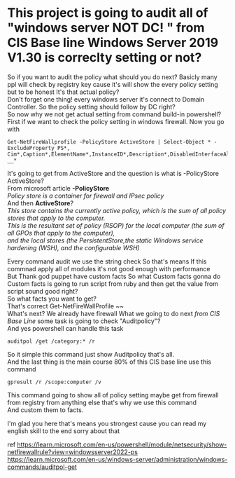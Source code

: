 # This project is going to audit all of "windows server NOT DC! " from CIS Base line Windows Server 2019 V1.30 is correclty setting or not?  
So if you want to audit the policy what should you do next? Basicly many ppl will check by registry key cause it's will show the every policy setting but to be honest It's that actual policy?  
Don't forget one thing! every windows server it's connect to Domain Controller. So the policy setting should follow by DC right?  
So now why we not get actual setting from command build-in powershell?  
First if we want to check the policy setting in windows firewall. Now you go with  
```
Get-NetFireWallprofile -PolicyStore ActiveStore | Select-Object * -ExcludeProperty PS*, Cim*,Caption*,ElementName*,InstanceID*,Description*,DisabledInterfaceAliases*, __* 
```
It's going to get from ActiveStore and the question is what is -PolicyStore ActiveStore?  
From microsoft article **-PolicyStore**   
_Policy store is a container for firewall and IPsec policy_  
And then **ActiveStore**?  
_This store contains the currently active policy, which is the sum of all policy stores that apply to the computer.  
This is the resultant set of policy (RSOP) for the local computer (the sum of all GPOs that apply to the computer),   
and the local stores (the PersistentStore,the static Windows service hardening (WSH), and the configurable WSH)_  

Every command audit we use the string check So that's means If this commnad apply all of modules it's not good enough with performance  
But Thank god puppet have custom facts So what Custom facts gonna do  
Custom facts is going to run script from ruby and then get the value from script sound good right?  
So what facts you want to get?  
That's correct Get-NetFireWallProfile ~~  
What's next? We already have firewall What we going to do next _from CIS Base Line_ some task is going to check "Auditpolicy"?  
And yes powershell can handle this task  
```
auditpol /get /category:* /r
```
So it simple this command just show Auditpolicy that's all.  
And the last thing is the main course 80% of this CIS base line use this command  
```
gpresult /r /scope:computer /v
```
This command going to show all of policy setting maybe get from firewall from registry from anything else that's why we use this command  
And custom them to facts.  

    
I'm glad you here that's means you strongest cause you can read my english skill to the end sorry about that  


ref
https://learn.microsoft.com/en-us/powershell/module/netsecurity/show-netfirewallrule?view=windowsserver2022-ps
https://learn.microsoft.com/en-us/windows-server/administration/windows-commands/auditpol-get
